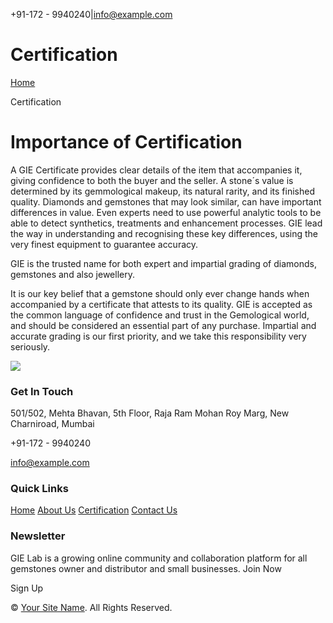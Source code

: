 +91-172 - 9940240\|info@example.com

# Certification

[Home](https://gie-labs.com/index.php)

Certification

# Importance of Certification

A GIE Certificate provides clear details of the item that accompanies it, giving confidence to both the buyer and the seller. A stone´s value is determined by its gemmological makeup, its natural rarity, and its finished quality. Diamonds and gemstones that may look similar, can have important differences in value. Even experts need to use powerful analytic tools to be able to detect synthetics, treatments and enhancement processes. GIE lead the way in understanding and recognising these key differences, using the very finest equipment to guarantee accuracy.

GIE is the trusted name for both expert and impartial grading of diamonds, gemstones and also jewellery.

It is our key belief that a gemstone should only ever change hands when accompanied by a certificate that attests to its quality. GIE is accepted as the common language of confidence and trust in the Gemological world, and should be considered an essential part of any purchase. Impartial and accurate grading is our first priority, and we take this responsibility very seriously.

![](https://gie-labs.com/img/gem%20test.jpg)

### Get In Touch

501/502, Mehta Bhavan, 5th Floor, Raja Ram Mohan Roy Marg, New Charniroad, Mumbai

+91-172 - 9940240

info@example.com

### Quick Links

[Home](https://gie-labs.com/index.php) [About Us](https://gie-labs.com/about.php) [Certification](https://gie-labs.com/certification.php) [Contact Us](https://gie-labs.com/contact.php)

### Newsletter

GIE Lab is a growing online community and collaboration platform for all gemstones owner and distributor and small businesses. Join Now

Sign Up

© [Your Site Name](https://gie-labs.com/certification.php#). All Rights Reserved.